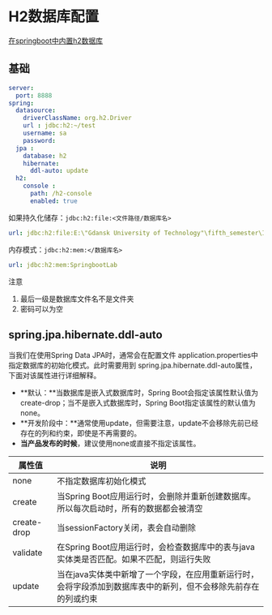 # H2数据库配置

[在springboot中内置h2数据库](https://zhuanlan.zhihu.com/p/501992931)

## 基础
```yaml
server:
  port: 8888
spring:
  datasource:
    driverClassName: org.h2.Driver
    url : jdbc:h2:~/test
    username: sa
    password:
  jpa :
    database: h2
    hibernate:
      ddl-auto: update
  h2:
    console :
      path: /h2-console
      enabled: true
```

如果持久化储存：`jdbc:h2:file:<文件路径/数据库名>`
```yaml
url: jdbc:h2:file:E:\"Gdansk University of Technology"\fifth_semester\InternetiServicesArchitectures\Lab\H2Database\SpringbootLab
```

内存模式：`jdbc:h2:mem:</数据库名>`
```yaml
url: jdbc:h2:mem:SpringbootLab
```

注意
1. 最后一级是数据库文件名不是文件夹
2. 密码可以为空

## spring.jpa.hibernate.ddl-auto
当我们在使用Spring Data JPA时，通常会在配置文件 application.properties中指定数据库的初始化模式。此时需要用到 spring.jpa.hibernate.ddl-auto属性，下面对该属性进行详细解释。

- **默认：**当数据库是嵌入式数据库时，Spring Boot会指定该属性默认值为create-drop；当不是嵌入式数据库时，Spring Boot指定该属性的默认值为none。
- **开发阶段中：**通常使用update，但需要注意，update不会移除先前已经存在的列和约束，即使是不再需要的。
- **当产品发布的时候**，建议使用none或直接不指定该属性。

| 属性值      | 说明                                                                                                           |
| ----------- | -------------------------------------------------------------------------------------------------------------- |
| none        | 不指定数据库初始化模式                                                                                         |
| create      | 当Spring Boot应用运行时，会删除并重新创建数据库。所以每次启动时，所有的数据都会被清空                          |
| create-drop | 当sessionFactory关闭，表会自动删除                                                                             |
| validate    | 在Spring Boot应用运行时，会检查数据库中的表与java实体类是否匹配。如果不匹配，则运行失败                        |
| update      | 当在java实体类中新增了一个字段，在应用重新运行时，会将字段添加到数据库表中的新列，但不会移除先前存在的列或约束 |

